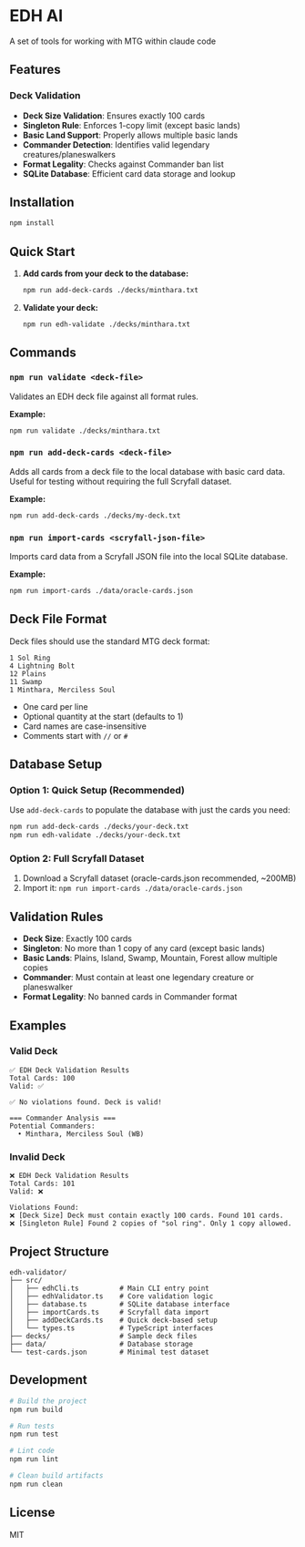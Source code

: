 # EDH AI

A set of tools for working with MTG within claude code

## Features

### Deck Validation

- **Deck Size Validation**: Ensures exactly 100 cards
- **Singleton Rule**: Enforces 1-copy limit (except basic lands)
- **Basic Land Support**: Properly allows multiple basic lands
- **Commander Detection**: Identifies valid legendary creatures/planeswalkers
- **Format Legality**: Checks against Commander ban list
- **SQLite Database**: Efficient card data storage and lookup

## Installation

```bash
npm install
```

## Quick Start

1. **Add cards from your deck to the database:**
   ```bash
   npm run add-deck-cards ./decks/minthara.txt
   ```

2. **Validate your deck:**
   ```bash
   npm run edh-validate ./decks/minthara.txt
   ```

## Commands

### `npm run validate <deck-file>`
Validates an EDH deck file against all format rules.

**Example:**
```bash
npm run validate ./decks/minthara.txt
```

### `npm run add-deck-cards <deck-file>`
Adds all cards from a deck file to the local database with basic card data. Useful for testing without requiring the full Scryfall dataset.

**Example:**
```bash
npm run add-deck-cards ./decks/my-deck.txt
```

### `npm run import-cards <scryfall-json-file>`
Imports card data from a Scryfall JSON file into the local SQLite database.

**Example:**
```bash
npm run import-cards ./data/oracle-cards.json
```

## Deck File Format

Deck files should use the standard MTG deck format:

```
1 Sol Ring
4 Lightning Bolt
12 Plains
11 Swamp
1 Minthara, Merciless Soul
```

- One card per line
- Optional quantity at the start (defaults to 1)
- Card names are case-insensitive
- Comments start with `//` or `#`

## Database Setup

### Option 1: Quick Setup (Recommended)
Use `add-deck-cards` to populate the database with just the cards you need:

```bash
npm run add-deck-cards ./decks/your-deck.txt
npm run edh-validate ./decks/your-deck.txt
```

### Option 2: Full Scryfall Dataset
1. Download a Scryfall dataset (oracle-cards.json recommended, ~200MB)
2. Import it: `npm run import-cards ./data/oracle-cards.json`

## Validation Rules

- **Deck Size**: Exactly 100 cards
- **Singleton**: No more than 1 copy of any card (except basic lands)
- **Basic Lands**: Plains, Island, Swamp, Mountain, Forest allow multiple copies
- **Commander**: Must contain at least one legendary creature or planeswalker
- **Format Legality**: No banned cards in Commander format

## Examples

### Valid Deck
```
✅ EDH Deck Validation Results
Total Cards: 100
Valid: ✅

✅ No violations found. Deck is valid!

=== Commander Analysis ===
Potential Commanders:
  • Minthara, Merciless Soul (WB)
```

### Invalid Deck
```
❌ EDH Deck Validation Results
Total Cards: 101
Valid: ❌

Violations Found:
❌ [Deck Size] Deck must contain exactly 100 cards. Found 101 cards.
❌ [Singleton Rule] Found 2 copies of "sol ring". Only 1 copy allowed.
```

## Project Structure

```
edh-validator/
├── src/
│   ├── edhCli.ts          # Main CLI entry point
│   ├── edhValidator.ts    # Core validation logic
│   ├── database.ts        # SQLite database interface
│   ├── importCards.ts     # Scryfall data import
│   ├── addDeckCards.ts    # Quick deck-based setup
│   └── types.ts           # TypeScript interfaces
├── decks/                 # Sample deck files
├── data/                  # Database storage
└── test-cards.json        # Minimal test dataset
```

## Development

```bash
# Build the project
npm run build

# Run tests
npm run test

# Lint code
npm run lint

# Clean build artifacts
npm run clean
```

## License

MIT